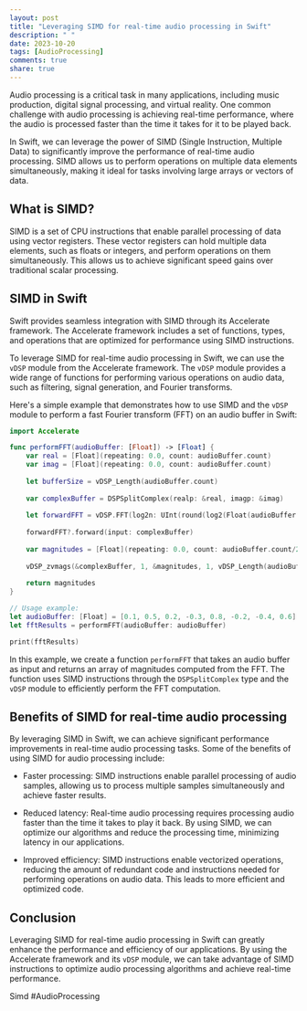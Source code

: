 ```yaml
---
layout: post
title: "Leveraging SIMD for real-time audio processing in Swift"
description: " "
date: 2023-10-20
tags: [AudioProcessing]
comments: true
share: true
---
```


Audio processing is a critical task in many applications, including music production, digital signal processing, and virtual reality. One common challenge with audio processing is achieving real-time performance, where the audio is processed faster than the time it takes for it to be played back. 

In Swift, we can leverage the power of SIMD (Single Instruction, Multiple Data) to significantly improve the performance of real-time audio processing. SIMD allows us to perform operations on multiple data elements simultaneously, making it ideal for tasks involving large arrays or vectors of data.

## What is SIMD?

SIMD is a set of CPU instructions that enable parallel processing of data using vector registers. These vector registers can hold multiple data elements, such as floats or integers, and perform operations on them simultaneously. This allows us to achieve significant speed gains over traditional scalar processing.

## SIMD in Swift

Swift provides seamless integration with SIMD through its Accelerate framework. The Accelerate framework includes a set of functions, types, and operations that are optimized for performance using SIMD instructions.

To leverage SIMD for real-time audio processing in Swift, we can use the `vDSP` module from the Accelerate framework. The `vDSP` module provides a wide range of functions for performing various operations on audio data, such as filtering, signal generation, and Fourier transforms.

Here's a simple example that demonstrates how to use SIMD and the `vDSP` module to perform a fast Fourier transform (FFT) on an audio buffer in Swift:

```swift
import Accelerate

func performFFT(audioBuffer: [Float]) -> [Float] {
    var real = [Float](repeating: 0.0, count: audioBuffer.count)
    var imag = [Float](repeating: 0.0, count: audioBuffer.count)
    
    let bufferSize = vDSP_Length(audioBuffer.count)
    
    var complexBuffer = DSPSplitComplex(realp: &real, imagp: &imag)
    
    let forwardFFT = vDSP.FFT(log2n: UInt(round(log2(Float(audioBuffer.count)))), radix: .radix2, ofType: DSPSplitComplex.self)
    
    forwardFFT?.forward(input: complexBuffer)
    
    var magnitudes = [Float](repeating: 0.0, count: audioBuffer.count/2)
    
    vDSP_zvmags(&complexBuffer, 1, &magnitudes, 1, vDSP_Length(audioBuffer.count/2))
    
    return magnitudes
}

// Usage example:
let audioBuffer: [Float] = [0.1, 0.5, 0.2, -0.3, 0.8, -0.2, -0.4, 0.6]
let fftResults = performFFT(audioBuffer: audioBuffer)

print(fftResults)
```

In this example, we create a function `performFFT` that takes an audio buffer as input and returns an array of magnitudes computed from the FFT. The function uses SIMD instructions through the `DSPSplitComplex` type and the `vDSP` module to efficiently perform the FFT computation.

## Benefits of SIMD for real-time audio processing

By leveraging SIMD in Swift, we can achieve significant performance improvements in real-time audio processing tasks. Some of the benefits of using SIMD for audio processing include:

- Faster processing: SIMD instructions enable parallel processing of audio samples, allowing us to process multiple samples simultaneously and achieve faster results.

- Reduced latency: Real-time audio processing requires processing audio faster than the time it takes to play it back. By using SIMD, we can optimize our algorithms and reduce the processing time, minimizing latency in our applications.

- Improved efficiency: SIMD instructions enable vectorized operations, reducing the amount of redundant code and instructions needed for performing operations on audio data. This leads to more efficient and optimized code.

## Conclusion

Leveraging SIMD for real-time audio processing in Swift can greatly enhance the performance and efficiency of our applications. By using the Accelerate framework and its `vDSP` module, we can take advantage of SIMD instructions to optimize audio processing algorithms and achieve real-time performance.

Simd #AudioProcessing